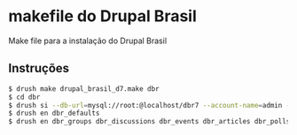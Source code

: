 makefile do Drupal Brasil
=========================

Make file para a instalação do Drupal Brasil

Instruções
----------

```sh
$ drush make drupal_brasil_d7.make dbr
$ cd dbr
$ drush si --db-url=mysql://root:@localhost/dbr7 --account-name=admin --account-pass=admin --account-mail=eu@eusouopedro.com --site-name="Drupal Brasil DEV" --site-mail="contato@eusouopedro.com"
$ drush en dbr_defaults
$ drush en dbr_groups dbr_discussions dbr_events dbr_articles dbr_polls dbr_jobs dbr_showcase dbr_profile
```